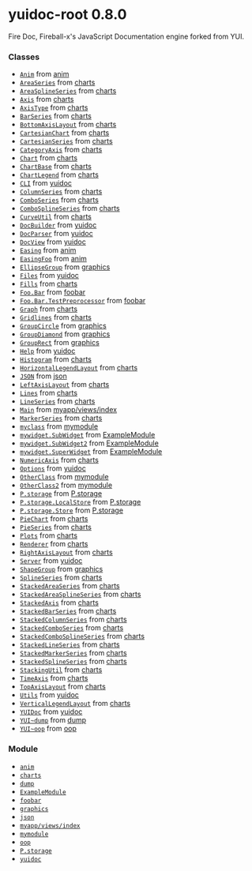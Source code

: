 
# yuidoc-root 0.8.0

Fire Doc, Fireball-x&#x27;s JavaScript Documentation engine forked from YUI.



### Classes
- [`Anim`](classes/Anim.md) from [anim](modules/anim.md)
- [`AreaSeries`](classes/AreaSeries.md) from [charts](modules/charts.md)
- [`AreaSplineSeries`](classes/AreaSplineSeries.md) from [charts](modules/charts.md)
- [`Axis`](classes/Axis.md) from [charts](modules/charts.md)
- [`AxisType`](classes/AxisType.md) from [charts](modules/charts.md)
- [`BarSeries`](classes/BarSeries.md) from [charts](modules/charts.md)
- [`BottomAxisLayout`](classes/BottomAxisLayout.md) from [charts](modules/charts.md)
- [`CartesianChart`](classes/CartesianChart.md) from [charts](modules/charts.md)
- [`CartesianSeries`](classes/CartesianSeries.md) from [charts](modules/charts.md)
- [`CategoryAxis`](classes/CategoryAxis.md) from [charts](modules/charts.md)
- [`Chart`](classes/Chart.md) from [charts](modules/charts.md)
- [`ChartBase`](classes/ChartBase.md) from [charts](modules/charts.md)
- [`ChartLegend`](classes/ChartLegend.md) from [charts](modules/charts.md)
- [`CLI`](classes/CLI.md) from [yuidoc](modules/yuidoc.md)
- [`ColumnSeries`](classes/ColumnSeries.md) from [charts](modules/charts.md)
- [`ComboSeries`](classes/ComboSeries.md) from [charts](modules/charts.md)
- [`ComboSplineSeries`](classes/ComboSplineSeries.md) from [charts](modules/charts.md)
- [`CurveUtil`](classes/CurveUtil.md) from [charts](modules/charts.md)
- [`DocBuilder`](classes/DocBuilder.md) from [yuidoc](modules/yuidoc.md)
- [`DocParser`](classes/DocParser.md) from [yuidoc](modules/yuidoc.md)
- [`DocView`](classes/DocView.md) from [yuidoc](modules/yuidoc.md)
- [`Easing`](classes/Easing.md) from [anim](modules/anim.md)
- [`EasingFoo`](classes/EasingFoo.md) from [anim](modules/anim.md)
- [`EllipseGroup`](classes/EllipseGroup.md) from [graphics](modules/graphics.md)
- [`Files`](classes/Files.md) from [yuidoc](modules/yuidoc.md)
- [`Fills`](classes/Fills.md) from [charts](modules/charts.md)
- [`Foo.Bar`](classes/Foo.Bar.md) from [foobar](modules/foobar.md)
- [`Foo.Bar.TestPreprocessor`](classes/Foo.Bar.TestPreprocessor.md) from [foobar](modules/foobar.md)
- [`Graph`](classes/Graph.md) from [charts](modules/charts.md)
- [`Gridlines`](classes/Gridlines.md) from [charts](modules/charts.md)
- [`GroupCircle`](classes/GroupCircle.md) from [graphics](modules/graphics.md)
- [`GroupDiamond`](classes/GroupDiamond.md) from [graphics](modules/graphics.md)
- [`GroupRect`](classes/GroupRect.md) from [graphics](modules/graphics.md)
- [`Help`](classes/Help.md) from [yuidoc](modules/yuidoc.md)
- [`Histogram`](classes/Histogram.md) from [charts](modules/charts.md)
- [`HorizontalLegendLayout`](classes/HorizontalLegendLayout.md) from [charts](modules/charts.md)
- [`JSON`](classes/JSON.md) from [json](modules/json.md)
- [`LeftAxisLayout`](classes/LeftAxisLayout.md) from [charts](modules/charts.md)
- [`Lines`](classes/Lines.md) from [charts](modules/charts.md)
- [`LineSeries`](classes/LineSeries.md) from [charts](modules/charts.md)
- [`Main`](classes/Main.md) from [myapp/views/index](modules/myapp/views/index.md)
- [`MarkerSeries`](classes/MarkerSeries.md) from [charts](modules/charts.md)
- [`myclass`](classes/myclass.md) from [mymodule](modules/mymodule.md)
- [`mywidget.SubWidget`](classes/mywidget.SubWidget.md) from [ExampleModule](modules/ExampleModule.md)
- [`mywidget.SubWidget2`](classes/mywidget.SubWidget2.md) from [ExampleModule](modules/ExampleModule.md)
- [`mywidget.SuperWidget`](classes/mywidget.SuperWidget.md) from [ExampleModule](modules/ExampleModule.md)
- [`NumericAxis`](classes/NumericAxis.md) from [charts](modules/charts.md)
- [`Options`](classes/Options.md) from [yuidoc](modules/yuidoc.md)
- [`OtherClass`](classes/OtherClass.md) from [mymodule](modules/mymodule.md)
- [`OtherClass2`](classes/OtherClass2.md) from [mymodule](modules/mymodule.md)
- [`P.storage`](classes/P.storage.md) from [P.storage](modules/P.storage.md)
- [`P.storage.LocalStore`](classes/P.storage.LocalStore.md) from [P.storage](modules/P.storage.md)
- [`P.storage.Store`](classes/P.storage.Store.md) from [P.storage](modules/P.storage.md)
- [`PieChart`](classes/PieChart.md) from [charts](modules/charts.md)
- [`PieSeries`](classes/PieSeries.md) from [charts](modules/charts.md)
- [`Plots`](classes/Plots.md) from [charts](modules/charts.md)
- [`Renderer`](classes/Renderer.md) from [charts](modules/charts.md)
- [`RightAxisLayout`](classes/RightAxisLayout.md) from [charts](modules/charts.md)
- [`Server`](classes/Server.md) from [yuidoc](modules/yuidoc.md)
- [`ShapeGroup`](classes/ShapeGroup.md) from [graphics](modules/graphics.md)
- [`SplineSeries`](classes/SplineSeries.md) from [charts](modules/charts.md)
- [`StackedAreaSeries`](classes/StackedAreaSeries.md) from [charts](modules/charts.md)
- [`StackedAreaSplineSeries`](classes/StackedAreaSplineSeries.md) from [charts](modules/charts.md)
- [`StackedAxis`](classes/StackedAxis.md) from [charts](modules/charts.md)
- [`StackedBarSeries`](classes/StackedBarSeries.md) from [charts](modules/charts.md)
- [`StackedColumnSeries`](classes/StackedColumnSeries.md) from [charts](modules/charts.md)
- [`StackedComboSeries`](classes/StackedComboSeries.md) from [charts](modules/charts.md)
- [`StackedComboSplineSeries`](classes/StackedComboSplineSeries.md) from [charts](modules/charts.md)
- [`StackedLineSeries`](classes/StackedLineSeries.md) from [charts](modules/charts.md)
- [`StackedMarkerSeries`](classes/StackedMarkerSeries.md) from [charts](modules/charts.md)
- [`StackedSplineSeries`](classes/StackedSplineSeries.md) from [charts](modules/charts.md)
- [`StackingUtil`](classes/StackingUtil.md) from [charts](modules/charts.md)
- [`TimeAxis`](classes/TimeAxis.md) from [charts](modules/charts.md)
- [`TopAxisLayout`](classes/TopAxisLayout.md) from [charts](modules/charts.md)
- [`Utils`](classes/Utils.md) from [yuidoc](modules/yuidoc.md)
- [`VerticalLegendLayout`](classes/VerticalLegendLayout.md) from [charts](modules/charts.md)
- [`YUIDoc`](classes/YUIDoc.md) from [yuidoc](modules/yuidoc.md)
- [`YUI~dump`](classes/YUI~dump.md) from [dump](modules/dump.md)
- [`YUI~oop`](classes/YUI~oop.md) from [oop](modules/oop.md)

### Module
- [`anim`](modules/anim.md)
- [`charts`](modules/charts.md)
- [`dump`](modules/dump.md)
- [`ExampleModule`](modules/ExampleModule.md)
- [`foobar`](modules/foobar.md)
- [`graphics`](modules/graphics.md)
- [`json`](modules/json.md)
- [`myapp/views/index`](modules/myapp_views_index.md)
- [`mymodule`](modules/mymodule.md)
- [`oop`](modules/oop.md)
- [`P.storage`](modules/P.storage.md)
- [`yuidoc`](modules/yuidoc.md)
